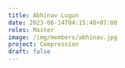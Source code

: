 ```yaml
---
title: Abhinav Lugun
date: 2023-06-14T04:15:48+07:00
roles: Master
image: /img/members/abhinav.jpg
project: Compression
draft: false
---
```


